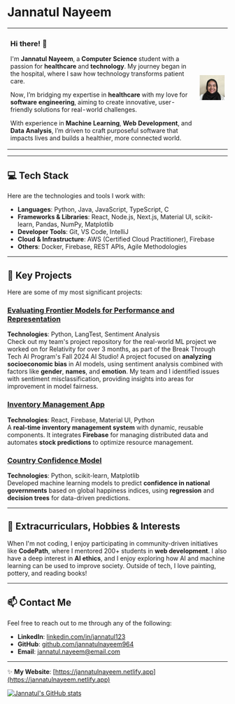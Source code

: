 # Jannatul Nayeem

<table>
  <tr>
    <td>
      <h3>Hi there! 👋</h3>
      <p>I'm <strong>Jannatul Nayeem</strong>, a <strong>Computer Science</strong> student with a passion for <strong>healthcare</strong> and <strong>technology</strong>. My journey           began in the hospital, where I saw how technology transforms patient care.</p>
      <p>Now, I’m bridging my expertise in <strong>healthcare</strong> with my love for <strong>software engineering</strong>, aiming to create innovative, user-friendly solutions for         real-world challenges.</p>
      <p>With experience in <strong>Machine Learning</strong>, <strong>Web Development</strong>, and <strong>Data Analysis</strong>, I’m driven to craft purposeful software that              impacts lives and builds a healthier, more connected world.</p>
    </td>
    <td>
      <img src="IMG_1468.jpeg" alt="Profile Image" width="200">
    </td>
  </tr>
</table>

---

## 💻 Tech Stack

Here are the technologies and tools I work with:

- **Languages**: Python, Java, JavaScript, TypeScript, C
- **Frameworks & Libraries**: React, Node.js, Next.js, Material UI, scikit-learn, Pandas, NumPy, Matplotlib
- **Developer Tools**: Git, VS Code, IntelliJ
- **Cloud & Infrastructure**: AWS (Certified Cloud Practitioner), Firebase
- **Others**: Docker, Firebase, REST APIs, Agile Methodologies

---

## 🔑 Key Projects

Here are some of my most significant projects:

### [**Evaluating Frontier Models for Performance and Representation**]() 
**Technologies**: Python, LangTest, Sentiment Analysis  
Check out my team's project repository for the real-world ML project we worked on for Relativity for over 3 months, as part of the Break Through Tech AI Program's Fall 2024 AI Studio! A project focused on **analyzing socioeconomic bias** in AI models, using sentiment analysis combined with factors like **gender**, **names**, and **emotion**. My team and I identified issues with sentiment misclassification, providing insights into areas for improvement in model fairness. 

### [**Inventory Management App**](https://github.com/jannatulnayeem964/inventory-management-app)  
**Technologies**: React, Firebase, Material UI, Python  
A **real-time inventory management system** with dynamic, reusable components. It integrates **Firebase** for managing distributed data and automates **stock predictions** to optimize resource management.

### [**Country Confidence Model**](https://github.com/jannatulnayeem964/CountryConfidenceModel)  
**Technologies**: Python, scikit-learn, Matplotlib  
Developed machine learning models to predict **confidence in national governments** based on global happiness indices, using **regression** and **decision trees** for data-driven predictions.

---

## 🌱 Extracurriculars, Hobbies & Interests

When I'm not coding, I enjoy participating in community-driven initiatives like **CodePath**, where I mentored 200+ students in **web development**. I also have a deep interest in **AI ethics**, and I enjoy exploring how AI and machine learning can be used to improve society. Outside of tech, I love painting, pottery, and reading books!

---

## 📫 Contact Me

Feel free to reach out to me through any of the following:

- **LinkedIn**: [linkedin.com/in/jannatul123](https://linkedin.com/in/jannatul123)
- **GitHub**: [github.com/jannatulnayeem964](https://github.com/jannatulnayeem964)
- **Email**: [jannatul.nayeem@email.com](mailto:jannatul.nayeem@email.com)

<!-- Include Open-Source Section, Awards, Achievements or Certifications, and Other “must knows” that highlight your skills, experience, or knowledge! -->
---
✨ **My Website**: [https://jannatulnayeem.netlify.app](https://jannatulnayeem.netlify.app)

[![Jannatul's GitHub stats](https://github-readme-stats.vercel.app/api?username=jannatulnayeem964)](https://github.com/jannatulnayeem964/github-readme-stats)

